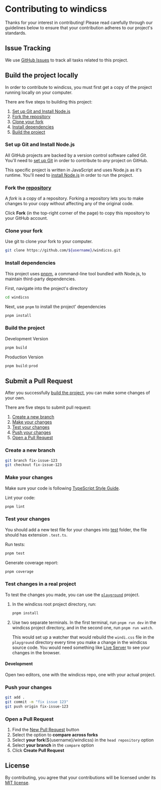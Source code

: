 # Contributing to windicss

Thanks for your interest in contributing! Please read carefully through our guidelines below to ensure that your contribution adheres to our project's standards.

## Issue Tracking

We use [GitHub Issues](https://github.com/voorjaar/windicss/issues) to track all tasks related to this project.

## Build the project locally

In order to contribute to windicss, you must first get a copy of the project running locally on your computer.

There are five steps to building this project:

1. [Set up Git and Install Node.js](#set-up-git-and-install-nodejs)
2. [Fork the repository](#fork-the-repository)
3. [Clone your fork](#clone-your-fork)
4. [Install dependencies](#install-dependencies)
5. [Build the project](#build-the-project)

### Set up Git and Install Node.js

All GitHub projects are backed by a version control software called _Git_. You'll need to [set up Git](https://github.com/danthareja/contribute-to-open-source/wiki/Setting-up-Git) in order to contribute to _any_ project on GitHub.

This specific project is written in JavaScript and uses Node.js as it's runtime. You'll need to [install Node.js](https://nodejs.org/en/) in order to run the project.

### Fork the [repository](https://github.com/voorjaar/windicss.git)

A _fork_ is a copy of a repository. Forking a repository lets you to make changes to your copy without affecting any of the original code.

Click **Fork** (in the top-right corner of the page) to copy this repository to your GitHub account.

### Clone your fork

Use git to clone your fork to your computer.

```bash
git clone https://github.com/${username}/windicss.git
```

### Install dependencies

This project uses [pnpm](https://pnpm.js.org/), a command-line tool bundled with Node.js, to maintain third-party dependencies.

First, navigate into the project's directory

```bash
cd windicss
```

Next, use `pnpm` to install the project' dependencies

```bash
pnpm install
```

### Build the project

Development Version

```bash
pnpm build
```

Production Version

```bash
pnpm build:prod
```

## Submit a Pull Request

After you successfully [build the project](#build-the-project), you can make some changes of your own.

There are five steps to submit pull request:

1. [Create a new branch](#create-a-new-branch)
2. [Make your changes](#make-your-changes)
3. [Test your changes](#test-your-changes)
4. [Push your changes](#push-your-changes)
5. [Open a Pull Request](#open-a-pull-request)

### Create a new branch

```bash
git branch fix-issue-123
git checkout fix-issue-123
```

### Make your changes

Make sure your code is following [TypeScript Style Guide](https://google.github.io/styleguide/tsguide.html).

Lint your code:

```bash
pnpm lint
```

### Test your changes

You should add a new test file for your changes into [test](/tree/main/test) folder, the file should has extension `.test.ts`.

Run tests:

```bash
pnpm test
```

Generate coverage report:

```bash
pnpm coverage
```

### Test changes in a real project

To test the changes you made, you can use the [`playground`](./playground)
project.

1. In the windicss root project directory, run:

    ```bash
    pnpm install
    ```

2. Use two separate terminals. In the first terminal, run `pnpm run dev` in the windicss
   project directory, and in the second one, run `pnpm run watch`.

    This would set up a watcher that would rebuild the `windi.css` file in the `playground`
    directory every time you make a change in the windicss source code. You would need
    something like [Live
    Server](https://marketplace.visualstudio.com/items?itemName=ritwickdey.LiveServer) to
    see your changes in the browser.

#### Development

Open two editors, one with the windicss repo, one with your actual project.

### Push your changes

```bash
git add .
git commit -m "fix issue 123"
git push origin fix-issue-123
```

### Open a Pull Request

1. Find the [New Pull Request](https://github.com/voorjaar/windicss/compare) button
2. Select the option to **compare across forks**
3. Select **your fork**(${username}/windicss) in the `head repository` option
4. Select **your branch** in the `compare` option
5. Click **Create Pull Request**

## License

By contributing, you agree that your contributions will be licensed under its [MIT license](https://github.com/voorjaar/windicss/blob/main/LICENSE).
